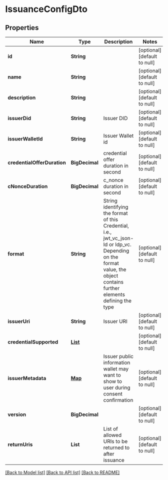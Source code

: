 # IssuanceConfigDto

## Properties

| Name                        | Type                                     | Description                                                                                                                                                             | Notes                        |
| --------------------------- | ---------------------------------------- | ----------------------------------------------------------------------------------------------------------------------------------------------------------------------- | ---------------------------- |
| **id**                      | **String**                               |                                                                                                                                                                         | [optional] [default to null] |
| **name**                    | **String**                               |                                                                                                                                                                         | [optional] [default to null] |
| **description**             | **String**                               |                                                                                                                                                                         | [optional] [default to null] |
| **issuerDid**               | **String**                               | Issuer DID                                                                                                                                                              | [optional] [default to null] |
| **issuerWalletId**          | **String**                               | Issuer Wallet id                                                                                                                                                        | [optional] [default to null] |
| **credentialOfferDuration** | **BigDecimal**                           | credential offer duration in second                                                                                                                                     | [optional] [default to null] |
| **cNonceDuration**          | **BigDecimal**                           | c_nonce duration in second                                                                                                                                              | [optional] [default to null] |
| **format**                  | **String**                               | String identifying the format of this Credential, i.e., jwt_vc_json-ld or ldp_vc. Depending on the format value, the object contains further elements defining the type | [optional] [default to null] |
| **issuerUri**               | **String**                               | Issuer URI                                                                                                                                                              | [optional] [default to null] |
| **credentialSupported**     | [**List**](CredentialSupportedObject.md) |                                                                                                                                                                         | [optional] [default to null] |
| **issuerMetadata**          | [**Map**](AnyType.md)                    | Issuer public information wallet may want to show to user during consent confirmation                                                                                   | [optional] [default to null] |
| **version**                 | **BigDecimal**                           |                                                                                                                                                                         | [optional] [default to null] |
| **returnUris**              | **List**                                 | List of allowed URIs to be returned to after issuance                                                                                                                   | [optional] [default to null] |

[[Back to Model list]](../README.md#documentation-for-models) [[Back to API list]](../README.md#documentation-for-api-endpoints) [[Back to README]](../README.md)

